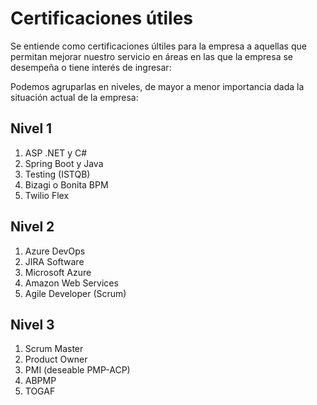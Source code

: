 # Certificaciones útiles

Se entiende como certificaciones últiles para la empresa a aquellas que permitan mejorar nuestro servicio en áreas en las que la empresa se desempeña o tiene interés de ingresar:

Podemos agruparlas en niveles, de mayor a menor importancia dada la situación actual de la empresa:

## Nivel 1
1. ASP .NET y C#
1. Spring Boot y Java
1. Testing (ISTQB)
1. Bizagi o Bonita BPM
1. Twilio Flex

## Nivel 2
1. Azure DevOps
1. JIRA Software
1. Microsoft Azure
1. Amazon Web Services
1. Agile Developer (Scrum)

## Nivel 3
1. Scrum Master
1. Product Owner
1. PMI (deseable PMP-ACP)
1. ABPMP
1. TOGAF
